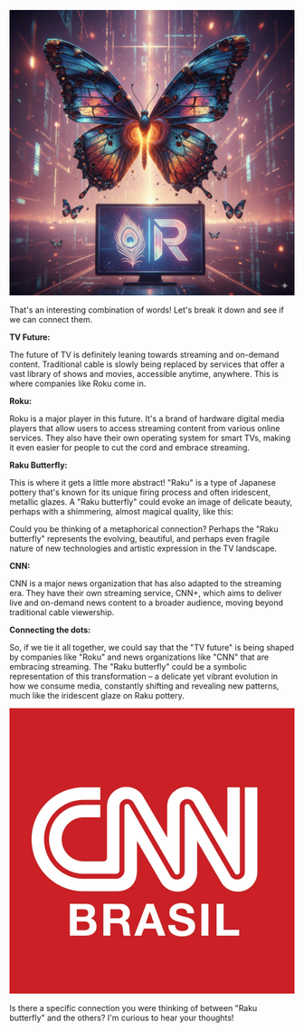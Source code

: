 ![IDEDog6Thoughts](./matrix/cec/image/logon9.jpeg)

That's an interesting combination of words! Let's break it down and see if we can connect them.


**TV Future:**

The future of TV is definitely leaning towards streaming and on-demand content. Traditional cable is slowly being replaced by services that offer a vast library of shows and movies, accessible anytime, anywhere. This is where companies like Roku come in.

**Roku:**

Roku is a major player in this future. It's a brand of hardware digital media players that allow users to access streaming content from various online services. They also have their own operating system for smart TVs, making it even easier for people to cut the cord and embrace streaming.

**Raku Butterfly:**

This is where it gets a little more abstract! "Raku" is a type of Japanese pottery that's known for its unique firing process and often iridescent, metallic glazes. A "Raku butterfly" could evoke an image of delicate beauty, perhaps with a shimmering, almost magical quality, like this: 

Could you be thinking of a metaphorical connection? Perhaps the "Raku butterfly" represents the evolving, beautiful, and perhaps even fragile nature of new technologies and artistic expression in the TV landscape.

**CNN:**

CNN is a major news organization that has also adapted to the streaming era. They have their own streaming service, CNN+, which aims to deliver live and on-demand news content to a broader audience, moving beyond traditional cable viewership.

**Connecting the dots:**

So, if we tie it all together, we could say that the "TV future" is being shaped by companies like "Roku" and news organizations like "CNN" that are embracing streaming. The "Raku butterfly" could be a symbolic representation of this transformation – a delicate yet vibrant evolution in how we consume media, constantly shifting and revealing new patterns, much like the iridescent glaze on Raku pottery.

![IDEDog6](./matrix/cec/image/logon.jpg)


Is there a specific connection you were thinking of between "Raku butterfly" and the others? I'm curious to hear your thoughts!